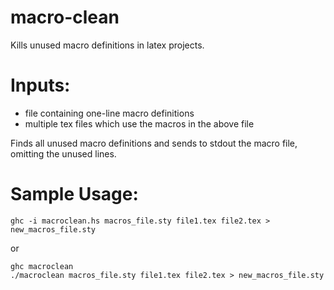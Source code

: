 macro-clean
===========

Kills unused macro definitions in latex projects.

# Inputs: 

* file containing one-line macro definitions
* multiple tex files which use the macros in the above file

Finds all unused macro definitions and sends to stdout the macro
file, omitting the unused lines.

# Sample Usage:

    ghc -i macroclean.hs macros_file.sty file1.tex file2.tex > new_macros_file.sty

or  

    ghc macroclean
    ./macroclean macros_file.sty file1.tex file2.tex > new_macros_file.sty
